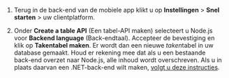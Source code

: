 
1. Terug in de back-end van de mobiele app klikt u op **Instellingen** > **Snel starten** > uw clientplatform. 

2. Onder **Create a table API** (Een tabel-API maken) selecteert u Node.js voor **Backend language** (Back-endtaal). Accepteer de bevestiging en klik op **Takentabel maken**. Er wordt dan een nieuwe *taken*tabel in uw database gemaakt. Houd er rekening mee dat als u een bestaande back-end overzet naar Node.js, alle inhoud wordt overschreven. Als u in plaats daarvan een .NET-back-end wilt maken, [volgt u deze instructies](app-service-mobile-dotnet-backend-how-to-use-server-sdk.md#create-app).



<!--HONumber=ago16_HO4-->


